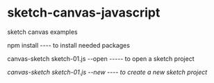 # sketch-canvas-javascript
sketch canvas examples

npm install ---- to install needed packages

canvas-sketch sketch-01.js --open -----	to open a sketch project 


*canvas-sketch sketch-01.js --new ---- to create a new sketch project*
